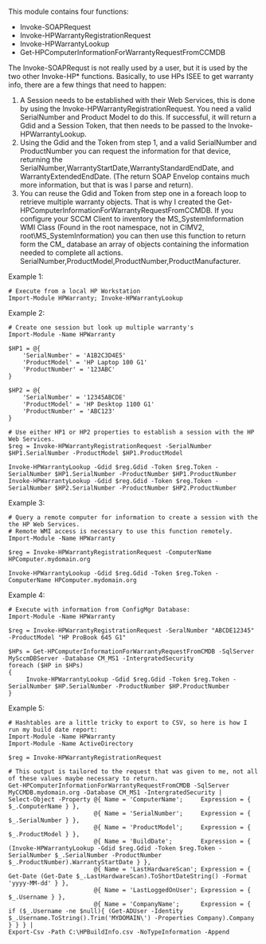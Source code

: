 This module contains four functions:
* Invoke-SOAPRequest
* Invoke-HPWarrantyRegistrationRequest
* Invoke-HPWarrantyLookup
* Get-HPComputerInformationForWarrantyRequestFromCCMDB

The Invoke-SOAPRequst is not really used by a user, but it is used by the two other Invoke-HP* functions.  Basically, to use HPs ISEE to get warranty info, there are a few things that need to happen:

1.  A Session needs to be established with their Web Services, this is done by using the Invoke-HPWarrantyRegistrationRequest.  You need a valid SerialNumber and Product Model to do this.  If successful, it will return a Gdid and a Session Token, that then needs to be passed to the Invoke-HPWarrantyLookup.
2.  Using the Gdid and the Token from step 1, and a valid SerialNumber and ProductNumber you can request the information for that device, returning the SerialNumber,WarrantyStartDate,WarrantyStandardEndDate, and WarrantyExtendedEndDate.  (The return SOAP Envelop contains much more information, but that is was I parse and return).
3.  You can reuse the Gdid and Token from step one in a foreach loop to retrieve multiple warranty objects.  That is why I created the Get-HPComputerInformationForWarrantyRequestFromCCMDB.  If you configure your SCCM Client to inventory the MS_SystemInformation WMI Class (Found in the root namespace, not in CIMV2, root\MS_SystemInformation) you can then use this function to return form the CM_<SiteCode> database an array of objects containing the information needed to complete all actions.  SerialNumber,ProductModel,ProductNumber,ProductManufacturer.


Example 1:

	# Execute from a local HP Workstation
	Import-Module HPWarranty; Invoke-HPWarrantyLookup

Example 2:

	# Create one session but look up multiple warranty's
	Import-Module -Name HPWarranty
	
	$HP1 = @{
		'SerialNumber' = 'A1B2C3D4E5'
		'ProductModel' = 'HP Laptop 100 G1'
		'ProductNumber' = '123ABC'
	}
	
	$HP2 = @{
		'SerialNumber' = '12345ABCDE'
		'ProductModel' = 'HP Desktop 1100 G1'
		'ProductNumber' = 'ABC123'
	}
	
	# Use either HP1 or HP2 properties to establish a session with the HP Web Services.
	$reg = Invoke-HPWarrantyRegistrationRequest -SerialNumber $HP1.SerialNumber -ProductModel $HP1.ProductModel
	
	Invoke-HPWarrantyLookup -Gdid $reg.Gdid -Token $reg.Token -SerialNumber $HP1.SerialNumber -ProductNumber $HP1.ProductNumber
	Invoke-HPWarrantyLookup -Gdid $reg.Gdid -Token $reg.Token -SerialNumber $HP2.SerialNumber -ProductNumber $HP2.ProductNumber

Example 3:

	# Query a remote computer for information to create a session with the the HP Web Services.
	# Remote WMI access is necessary to use this function remotely.
	Import-Module -Name HPWarranty
	
	$reg = Invoke-HPWarrantyRegistrationRequest -ComputerName HPComputer.mydomain.org
	
	Invoke-HPWarrantyLookup -Gdid $reg.Gdid -Token $reg.Token -ComputerName HPComputer.mydomain.org
	
Example 4:

	# Execute with information from ConfigMgr Database:
	Import-Module -Name HPWarranty

	$reg = Invoke-HPWarrantyRegistrationRequest -SeralNumber "ABCDE12345" -ProductModel "HP ProBook 645 G1"

	$HPs = Get-HPComputerInformationForWarrantyRequestFromCMDB -SqlServer MySccmDBServer -Database CM_MS1 -IntergratedSecurity
	foreach ($HP in $HPs)
	{
		 Invoke-HPWarrantyLookup -Gdid $reg.Gdid -Token $reg.Token -SerialNumber $HP.SerialNumber -ProductNumber $HP.ProductNumber
	}
	
Example 5:

	# Hashtables are a little tricky to export to CSV, so here is how I run my build date report:
	Import-Module -Name HPWarranty
	Import-Module -Name ActiveDirectory

	$reg = Invoke-HPWarrantyRegistrationRequest
	
	# This output is tailored to the request that was given to me, not all of these values maybe necessary to return.
    Get-HPComputerInformationForWarrantyRequestFromCMDB -SqlServer MyCCMDB.mydomain.org -Database CM_MS1 -IntergratedSecurity |
    Select-Object -Property @{ Name = 'ComputerName';     Expression = { $_.ComputerName } }, 
                            @{ Name = 'SerialNumber';     Expression = { $_.SerialNumber } }, 
                            @{ Name = 'ProductModel';     Expression = { $_.ProductModel } }, 
                            @{ Name = 'BuildDate';        Expression = { (Invoke-HPWarrantyLookup -Gdid $reg.Gdid -Token $reg.Token -SerialNumber $_.SerialNumber -ProductNumber $_.ProductNumber).WarrantyStartDate } },
                            @{ Name = 'LastHardwareScan'; Expression = { Get-Date (Get-Date $_.LastHardwareScan).ToShortDateString() -Format 'yyyy-MM-dd' } },
                            @{ Name = 'LastLoggedOnUser'; Expression = { $_.Username } },
                            @{ Name = 'CompanyName';      Expression = { if ($_.Username -ne $null){ (Get-ADUser -Identity $_.Username.ToString().Trim('MYDOMAIN\') -Properties Company).Company } } } |
    Export-Csv -Path C:\HPBuildInfo.csv -NoTypeInformation -Append 